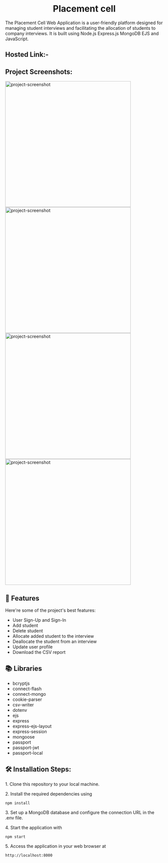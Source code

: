 <h1 align="center" id="title">Placement cell</h1>

<p id="description">The Placement Cell Web Application is a user-friendly platform designed for managing student interviews and facilitating the allocation of students to company interviews. It is built using Node.js Express.js MongoDB EJS and JavaScript.</p>

<h2>Hosted Link:-<a></a></h2>

<h2>Project Screenshots:</h2>

<img src="https://github.com/raunak234362/Placement-cell/assets/64278503/8cb53697-7e07-4010-ae80-feb386841bfd" alt="project-screenshot" width="400" height="400/">

<img src="https://github.com/raunak234362/Placement-cell/assets/64278503/8e216870-e861-40de-8df8-00e67f0bab17" alt="project-screenshot" width="400" height="400/">

<img src="https://github.com/raunak234362/Placement-cell/assets/64278503/e7c688d4-a5d7-4335-94be-58fac3092705" alt="project-screenshot" width="400" height="400/">

<img src="https://github.com/raunak234362/Placement-cell/assets/64278503/52cdeff1-f74c-46bd-b1c1-0ef76024d15e" alt="project-screenshot" width="400" height="400/">

  
  
<h2>🧐 Features</h2>

Here're some of the project's best features:

*   User Sign-Up and Sign-In
*   Add student
*   Delete student
*   Allocate added student to the interview
*   Deallocate the student from an interview
*   Update user profile
*   Download the CSV report

<h2>📚 Libraries</h2>

*   bcryptjs
*   connect-flash
*   connect-mongo
*   cookie-parser
*   csv-writer
*   dotenv
*   ejs
*   express
*   express-ejs-layout
*   express-session
*   mongoose
*   passport
*   passport-jwt
*   passport-local

<h2>🛠️ Installation Steps:</h2>

<p>1. Clone this repository to your local machine.</p>

<p>2. Install the required dependencies using</p>

```
npm install
```

<p>3. Set up a MongoDB database and configure the connection URL in the .env file.</p>

<p>4. Start the application with</p>

```
npm start
```

<p>5. Access the application in your web browser at</p>

```
http://localhost:8000
```
